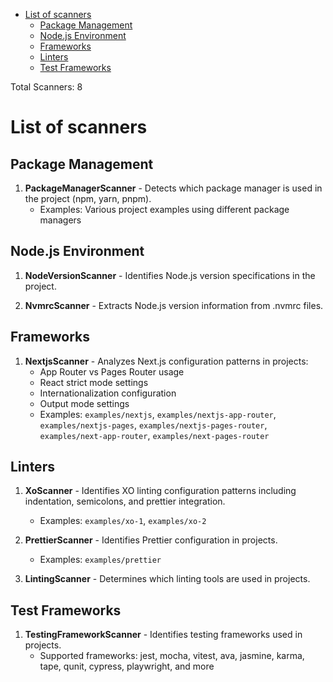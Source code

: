 - [List of scanners](#list-of-scanners)
  - [Package Management](#package-management)
  - [Node.js Environment](#nodejs-environment)
  - [Frameworks](#frameworks)
  - [Linters](#linters)
  - [Test Frameworks](#test-frameworks)


Total Scanners: 8

# List of scanners

## Package Management

1. **PackageManagerScanner** - Detects which package manager is used in the project (npm, yarn, pnpm).
   - Examples: Various project examples using different package managers

## Node.js Environment

1. **NodeVersionScanner** - Identifies Node.js version specifications in the project.
   
2. **NvmrcScanner** - Extracts Node.js version information from .nvmrc files.

## Frameworks

1. **NextjsScanner** - Analyzes Next.js configuration patterns in projects:
   - App Router vs Pages Router usage
   - React strict mode settings
   - Internationalization configuration
   - Output mode settings
   - Examples: `examples/nextjs`, `examples/nextjs-app-router`, `examples/nextjs-pages`, `examples/nextjs-pages-router`,
     `examples/next-app-router`, `examples/next-pages-router`

## Linters

1. **XoScanner** - Identifies XO linting configuration patterns including indentation, semicolons, and prettier integration.
   - Examples: `examples/xo-1`, `examples/xo-2`
   
2. **PrettierScanner** - Identifies Prettier configuration in projects.
   - Examples: `examples/prettier`
   
3. **LintingScanner** - Determines which linting tools are used in projects.

## Test Frameworks

1. **TestingFrameworkScanner** - Identifies testing frameworks used in projects.
   - Supported frameworks: jest, mocha, vitest, ava, jasmine, karma, tape, qunit, cypress, playwright, and more 